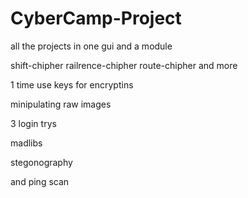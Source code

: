 # CyberCamp-Project


all the projects in one gui and a module

shift-chipher
railrence-chipher
route-chipher
and more

1 time use keys for encryptins

minipulating raw images

3 login trys

madlibs

stegonography

and ping scan
